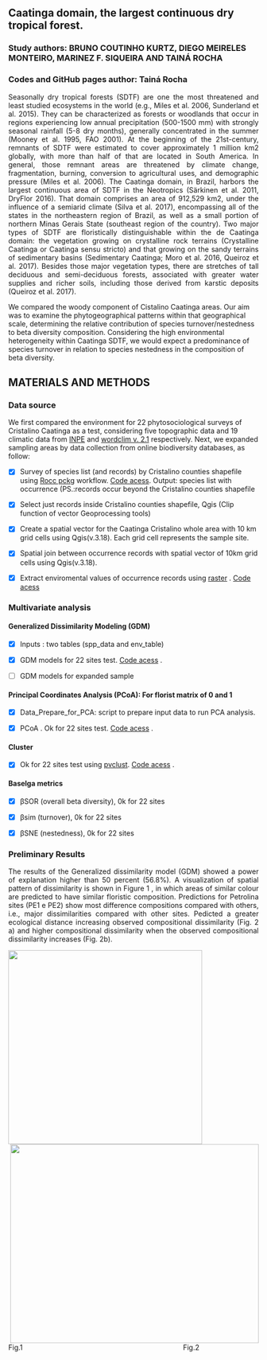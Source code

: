 ## Caatinga domain, the largest continuous dry tropical forest.
### Study authors: BRUNO COUTINHO KURTZ,  DIEGO MEIRELES MONTEIRO, MARINEZ F. SIQUEIRA AND TAINÁ ROCHA
### Codes and GitHub pages author: Tainá Rocha 

<p align="justify">Seasonally dry tropical forests (SDTF) are one the most threatened and least studied ecosystems in the world (e.g., Miles et al. 2006, Sunderland et al. 2015). They can be characterized as forests or woodlands that occur in regions experiencing low annual precipitation (500-1500 mm) with strongly seasonal rainfall (5-8 dry months), generally concentrated in the summer (Mooney et al. 1995, FAO 2001). At the beginning of the 21st-century, remnants of SDTF were estimated to cover approximately 1 million km2 globally, with more than half of that are located in South America. In general, those remnant areas are threatened by climate change, fragmentation, burning, conversion to agricultural uses, and demographic pressure (Miles et al. 2006). The Caatinga domain, in Brazil, harbors the largest continuous area of SDTF in the Neotropics (Särkinen et al. 2011, DryFlor 2016). That domain comprises an area of 912,529 km2, under the influence of a semiarid climate (Silva et al. 2017), encompassing all of the states in the northeastern region of Brazil, as well as a small portion of northern Minas Gerais State (southeast region of the country). Two major types of SDTF are floristically distinguishable within the de Caatinga domain: the vegetation growing on crystalline rock terrains (Crystalline Caatinga or Caatinga sensu stricto) and that growing on the sandy terrains of sedimentary basins (Sedimentary Caatinga; Moro et al. 2016, Queiroz et al. 2017). Besides those major vegetation types, there are stretches of tall deciduous and semi-deciduous forests, associated with greater water supplies and richer soils, including those derived from karstic deposits (Queiroz et al. 2017). </p>

We compared the woody component of Cistalino Caatinga areas. Our aim was to examine the phytogeographical patterns within that geographical scale, determining the relative contribution of species turnover/nestedness to beta diversity composition. Considering the high environmental heterogeneity within Caatinga SDTF, we would expect a predominance of species turnover in relation to species nestedness in the composition of beta diversity.

## MATERIALS AND METHODS

### Data source

We first compared the environment for 22 phytosociological surveys of Cristalino Caatinga as a test, considering five topographic data and 19 climatic data from [INPE](http://www.dpi.inpe.br/Ambdata/download.php) and [wordclim v. 2.1](https://www.worldclim.org/data/worldclim21.html) respectively.
Next, we expanded sampling areas by data collection from online biodiversity databases, as follow:

- [x] Survey of species list (and records) by Cristalino counties shapefile using [Rocc pckg](https://github.com/liibre/Rocc) workflow. [Code acess](https://github.com/Tai-Rocha/Caatinga_Dry_Forest.github.io/tree/master/script/get_data). Output: species list with occurrence (PS.:records occur beyond the Cristalino counties shapefile
- [x] Select just records inside Cristalino counties shapefile, Qgis (Clip function of vector Geoprocessing tools)
- [x] Create a spatial vector for the Caatinga Cristalino whole area with 10 km grid cells using Qgis(v.3.18). Each grid cell represents the sample site. 

- [x] Spatial join between occurrence records with spatial vector of 10km grid cells using Qgis(v.3.18).

- [x]  Extract enviromental values of occurrence records using [raster](https://www.rdocumentation.org/packages/raster/versions/3.3-7) . [Code acess](https://github.com/Tai-Rocha/Caatinga_Dry_Forest.github.io/tree/master/script/exploratory) 
    
### Multivariate analysis

#### Generalized Dissimilarity Modeling (GDM)

- [x]  Inputs : two tables (spp_data and env_table)

- [x]  GDM models for 22 sites test. [Code acess](https://github.com/Tai-Rocha/Caatinga_Dry_Forest.github.io/tree/master/script/GDM) .

- [ ]  GDM models for expanded sample

#### Principal Coordinates Analysis (PCoA): For florist matrix of 0 and 1

- [x]  Data_Prepare_for_PCA: script to prepare input data to run PCA analysis.

- [x]  PCoA . Ok for 22 sites test. [Code acess](https://github.com/Tai-Rocha/Caatinga_Dry_Forest.github.io/blob/master/script/PCoA/PCoA.R) .                
    

#### Cluster 

- [x]  Ok for 22 sites test using [pvclust]( https://github.com/shimo-lab/pvclust ). [Code acess](https://github.com/Tai-Rocha/Caatinga_Dry_Forest.github.io/tree/master/script/Cluster) .

#### Baselga metrics

- [x] βSOR (overall beta diversity), 0k for 22 sites
- [x] βsim (turnover), 0k for 22 sites
- [x] βSNE (nestedness), 0k for 22 sites


### Preliminary Results 


<p align="justify">The results of the Generalized dissimilarity model (GDM) showed a power of explanation higher than 50 percent (56.8%).
A visualization of spatial pattern of dissimilarity is shown in  Figure 1 , in which areas of similar colour are predicted to have similar floristic composition. Predictions for Petrolina sites (PE1 e PE2) show most difference compositions compared with others, i.e., major dissimilarities compared with other sites. Pedicted a greater ecological distance increasing observed compositional dissimilarity (Fig. 2 a) and higher compositional dissimilarity when the observed compositional dissimilarity increases (Fig. 2b).  </p>

<img src="https://github.com/Tai-Rocha/Caatinga_Dry_Forest.github.io/raw/gh-pages/fig/GDM_google_docs.png" width="390"> <img align="right" width="500" height="400" src="https://github.com/Tai-Rocha/Caatinga_Dry_Forest.github.io/raw/gh-pages/fig/GDM_old_Graphics.png" > 

Fig.1&nbsp;&nbsp;&nbsp;&nbsp;&nbsp;&nbsp;&nbsp;&nbsp;&nbsp;&nbsp;&nbsp;&nbsp;&nbsp;&nbsp;&nbsp;&nbsp;&nbsp;&nbsp;&nbsp;&nbsp;&nbsp;&nbsp;&nbsp;&nbsp;&nbsp;&nbsp;&nbsp;&nbsp;&nbsp;&nbsp;&nbsp;&nbsp;&nbsp;&nbsp;&nbsp;&nbsp;&nbsp;&nbsp;&nbsp;&nbsp;&nbsp;&nbsp;&nbsp;&nbsp;&nbsp;&nbsp;&nbsp;&nbsp;&nbsp;&nbsp;&nbsp;&nbsp;&nbsp;&nbsp;&nbsp;&nbsp;&nbsp;&nbsp;&nbsp;&nbsp;&nbsp;&nbsp;&nbsp;&nbsp;&nbsp;&nbsp;&nbsp;&nbsp;&nbsp;&nbsp;&nbsp;&nbsp;&nbsp;&nbsp;&nbsp;&nbsp;&nbsp;&nbsp;&nbsp;&nbsp;&nbsp;&nbsp;Fig.2
 






